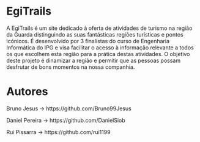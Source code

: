 # EgiTrails
A EgiTrails é um site dedicado à oferta de atividades de turismo na região da Guarda distinguindo as suas fantásticas regiões turísticas e pontos icónicos. É desenvolvido por 3 finalistas do curso de Engenharia Informática do IPG e visa facilitar o acesso à informação relevante a todos os que escolhem esta região para a prática destas atividades.
O objetivo deste projeto é dinamizar a região e permitir que as pessoas possam desfrutar de bons momentos na nossa companhia.


# Autores
<p>Bruno Jesus     -> https://github.com/Bruno99Jesus
<p>Daniel Pereira  -> https://github.com/DanielSiob
<p>Rui Pissarra    -> https://github.com/rui1199

